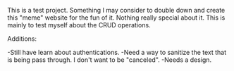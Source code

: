 This is a test project. Something I may consider to double down and create this "meme" website for the fun of it. Nothing really special about it.
This is mainly to test myself about the CRUD operations. 

Additions:

-Still have learn about authentications.
-Need a way to sanitize the text that is being pass through. I don't want to be "canceled".
-Needs a design.
